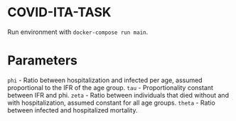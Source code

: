 # COVID-ITA-TASK

Run environment with `docker-compose run main`.


# Parameters

`phi` - Ratio between hospitalization and infected per age, assumed proportional to the IFR of the age group.
`tau` - Proportionality constant between IFR and phi.
`zeta` - Ratio between individuals that died without and with hospitalization, assumed constant for all age groups.
`theta` - Ratio between infected and hospitalized mortality. 